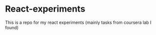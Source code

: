 # React-experiments
This is a repo for my react experiments (mainly tasks from coursera lab I found)
